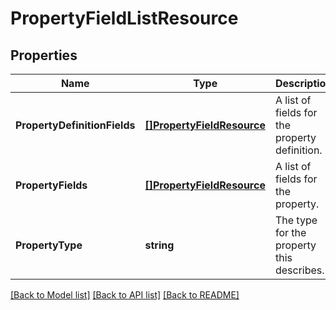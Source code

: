 # PropertyFieldListResource

## Properties
Name | Type | Description | Notes
------------ | ------------- | ------------- | -------------
**PropertyDefinitionFields** | [**[]PropertyFieldResource**](PropertyFieldResource.md) | A list of fields for the property definition. | [optional] [default to null]
**PropertyFields** | [**[]PropertyFieldResource**](PropertyFieldResource.md) | A list of fields for the property. | [optional] [default to null]
**PropertyType** | **string** | The type for the property this describes. | [optional] [default to null]

[[Back to Model list]](../README.md#documentation-for-models) [[Back to API list]](../README.md#documentation-for-api-endpoints) [[Back to README]](../README.md)


